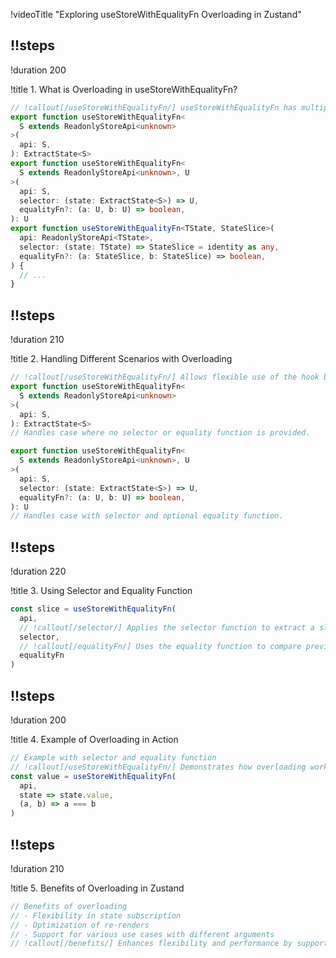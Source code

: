 !videoTitle "Exploring useStoreWithEqualityFn Overloading in Zustand"

## !!steps

!duration 200

!title 1. What is Overloading in useStoreWithEqualityFn?

```ts ! zustand/src/traditional.ts
// !callout[/useStoreWithEqualityFn/] useStoreWithEqualityFn has multiple signatures to handle different scenarios for state subscription and optimization.
export function useStoreWithEqualityFn<
  S extends ReadonlyStoreApi<unknown>
>(
  api: S,
): ExtractState<S>
export function useStoreWithEqualityFn<
  S extends ReadonlyStoreApi<unknown>, U
>(
  api: S,
  selector: (state: ExtractState<S>) => U,
  equalityFn?: (a: U, b: U) => boolean,
): U
export function useStoreWithEqualityFn<TState, StateSlice>(
  api: ReadonlyStoreApi<TState>,
  selector: (state: TState) => StateSlice = identity as any,
  equalityFn?: (a: StateSlice, b: StateSlice) => boolean,
) {
  // ...
}
```

## !!steps

!duration 210

!title 2. Handling Different Scenarios with Overloading

```ts ! zustand/src/traditional.ts
// !callout[/useStoreWithEqualityFn/] Allows flexible use of the hook based on the provided arguments, either returning the full state or a specific slice with optimization.
export function useStoreWithEqualityFn<
  S extends ReadonlyStoreApi<unknown>
>(
  api: S,
): ExtractState<S> 
// Handles case where no selector or equality function is provided.

export function useStoreWithEqualityFn<
  S extends ReadonlyStoreApi<unknown>, U
>(
  api: S,
  selector: (state: ExtractState<S>) => U,
  equalityFn?: (a: U, b: U) => boolean,
): U 
// Handles case with selector and optional equality function.
```

## !!steps

!duration 220

!title 3. Using Selector and Equality Function

```ts ! zustand/src/traditional.ts
const slice = useStoreWithEqualityFn(
  api,
  // !callout[/selector/] Applies the selector function to extract a slice of the state.
  selector,
  // !callout[/equalityFn/] Uses the equality function to compare previous and current slices to optimize re-renders.
  equalityFn
)
```

## !!steps

!duration 200

!title 4. Example of Overloading in Action

```ts ! zustand/src/traditional.ts
// Example with selector and equality function
// !callout[/useStoreWithEqualityFn/] Demonstrates how overloading works with a selector function and equality function for fine-grained control over state updates.
const value = useStoreWithEqualityFn(
  api, 
  state => state.value, 
  (a, b) => a === b
)
```

## !!steps

!duration 210

!title 5. Benefits of Overloading in Zustand

```ts ! zustand/src/traditional.ts
// Benefits of overloading
// - Flexibility in state subscription
// - Optimization of re-renders
// - Support for various use cases with different arguments
// !callout[/benefits/] Enhances flexibility and performance by supporting multiple ways to interact with the store state based on different requirements.
```